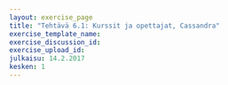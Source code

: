 ```yaml
---
layout: exercise_page
title: "Tehtävä 6.1: Kurssit ja opettajat, Cassandra"
exercise_template_name: 
exercise_discussion_id: 
exercise_upload_id: 
julkaisu: 14.2.2017
kesken: 1
---
```


